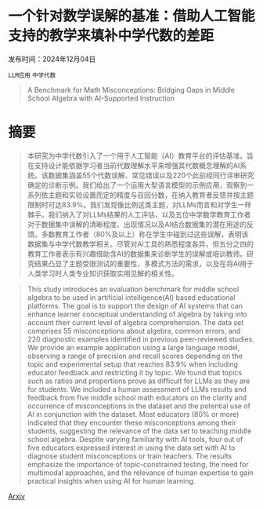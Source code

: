 # 一个针对数学误解的基准：借助人工智能支持的教学来填补中学代数的差距

发布时间：2024年12月04日

`LLM应用` `中学代数`

> A Benchmark for Math Misconceptions: Bridging Gaps in Middle School Algebra with AI-Supported Instruction

# 摘要

> 本研究为中学代数引入了一个用于人工智能（AI）教育平台的评估基准。旨在支持设计能依据学习者当前代数理解水平来增强其代数概念理解的AI系统。该数据集涵盖55个代数误解、常见错误以及220个此前经同行评审研究确定的诊断示例。我们给出了一个运用大型语言模型的示例应用，观察到一系列依主题和实验设置而定的精度与召回分数，在纳入教育者反馈并按主题限制时可达83.9%。我们发现像比例这类主题，对LLMs而言和对学生一样棘手。我们纳入了对LLMs结果的人工评估，以及五位中学数学教育工作者对于数据集中误解的清晰程度、出现情况以及AI结合数据集的潜在用途的反馈。多数教育工作者（80%及以上）称在学生中碰到过这些误解，表明该数据集与中学代数教学相关。尽管对AI工具的熟悉程度各异，但五分之四的教育工作者表示有兴趣借助含AI的数据集来诊断学生的误解或培训教师。研究结果凸显了主题受限测试的重要性、多模式方法的需求，以及在将AI用于人类学习时人类专业知识获取实用见解的相关性。

> This study introduces an evaluation benchmark for middle school algebra to be used in artificial intelligence(AI) based educational platforms. The goal is to support the design of AI systems that can enhance learner conceptual understanding of algebra by taking into account their current level of algebra comprehension. The data set comprises 55 misconceptions about algebra, common errors, and 220 diagnostic examples identified in previous peer-reviewed studies. We provide an example application using a large language model, observing a range of precision and recall scores depending on the topic and experimental setup that reaches 83.9% when including educator feedback and restricting it by topic. We found that topics such as ratios and proportions prove as difficult for LLMs as they are for students. We included a human assessment of LLMs results and feedback from five middle school math educators on the clarity and occurrence of misconceptions in the dataset and the potential use of AI in conjunction with the dataset. Most educators (80% or more) indicated that they encounter these misconceptions among their students, suggesting the relevance of the data set to teaching middle school algebra. Despite varying familiarity with AI tools, four out of five educators expressed interest in using the data set with AI to diagnose student misconceptions or train teachers. The results emphasize the importance of topic-constrained testing, the need for multimodal approaches, and the relevance of human expertise to gain practical insights when using AI for human learning.

[Arxiv](https://arxiv.org/abs/2412.03765)